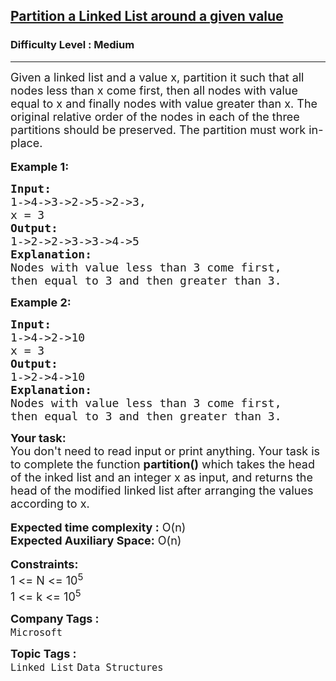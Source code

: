 <h2><a href="https://practice.geeksforgeeks.org/problems/partition-a-linked-list-around-a-given-value/1?page=1&difficulty[]=0&difficulty[]=1&status[]=unsolved&category[]=Linked%20List&sortBy=submissions">Partition a Linked List around a given value</a></h2><h3>Difficulty Level : Medium</h3><hr><div class="problems_problem_content__Xm_eO"><div><span style="font-size:18px">Given a linked list and a value x, partition it such that all nodes less than x come first, then all nodes with value equal to x and finally nodes with value greater than x. The original relative order of the nodes in each of the three partitions should be preserved. The partition must work in-place.</span></div>

<div>&nbsp;</div>

<div><strong><span style="font-size:18px">Example 1:</span></strong></div>

<pre><strong><span style="font-size:18px">Input:</span></strong>
<span style="font-size:18px">1-&gt;4-&gt;3-&gt;2-&gt;5-&gt;2-&gt;3,
x = 3</span>
<strong><span style="font-size:18px">Output:</span></strong>
<span style="font-size:18px">1-&gt;2-&gt;2-&gt;3-&gt;3-&gt;4-&gt;5</span>
<strong><span style="font-size:18px">Explanation: </span></strong>
<span style="font-size:18px">Nodes with value less than 3 come first, </span>
<span style="font-size:18px">then equal to 3 and then greater than 3.</span>
</pre>

<div><strong><span style="font-size:18px">Example 2:</span></strong></div>

<pre><strong><span style="font-size:18px">Input:</span></strong>
<span style="font-size:18px">1-&gt;4-&gt;2-&gt;10 </span>
<span style="font-size:18px">x = 3</span>
<strong><span style="font-size:18px">Output: </span></strong>
<span style="font-size:18px">1-&gt;2-&gt;4-&gt;10</span>
<strong><span style="font-size:18px">Explanation:</span></strong>
<span style="font-size:18px">Nodes with value less than 3 come first,</span>
<span style="font-size:18px">then equal to 3 and then greater than 3.</span>
</pre>

<div><strong><span style="font-size:18px">Your task:</span></strong></div>

<div><span style="font-size:18px">You don't need to read input or print anything. Your task is to complete the function <strong>partition()</strong> which takes the head of the inked list and an integer x as input, and returns the head of the modified linked list after arranging the values according to x.</span></div>

<div>&nbsp;</div>

<div><span style="font-size:18px"><strong>Expected time complexity :</strong> O(n)</span></div>

<div><span style="font-size:18px"><strong>Expected Auxiliary Space:</strong> O(n)</span></div>

<div>&nbsp;</div>

<div><strong><span style="font-size:18px">Constraints:</span></strong></div>

<div><span style="font-size:18px">1 &lt;= N &lt;= 10<sup>5</sup></span></div>

<div><span style="font-size:18px">1 &lt;= k &lt;= 10<sup>5</sup></span></div>
</div><p><span style=font-size:18px><strong>Company Tags : </strong><br><code>Microsoft</code>&nbsp;<br><p><span style=font-size:18px><strong>Topic Tags : </strong><br><code>Linked List</code>&nbsp;<code>Data Structures</code>&nbsp;